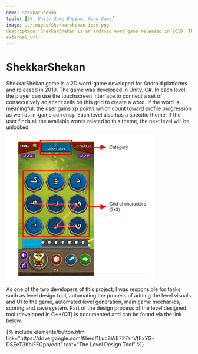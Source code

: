 ```yaml
---
name: ShekkarShekan
tools: [C#, Unity Game Engine, Word Game]
image: ../images/Shekkarshekan-icon.png
description: ShekkarShekan is an android word game released in 2019. The game Achieved 5000+ downloads on the Cafe Bazaar download platform (the primary download platform in Iran).
external_url:
---
```


# ShekkarShekan

ShekkarShekan game is a 2D word-game developed for Android platforms and released in 2019. The game was developed in Unity, C#. In each level, the player can use the touchscreen interface to connect a set of consecutively adjacent cells on this grid to create a word. If the word is meaningful, the user gains xp points which count toward profile progression as well as in-game currency. Each level also has a specific theme. If the user finds all the available words related to this theme, the next level will be unlocked.

<img src="../images/Shekkarshekan.png" alt="preview" width="400"/>

As one of the two developers of this project, I was responsible for tasks such as level design tool, automating the process of adding the level visuals and UI to the game, automated level generation, main game mechanics, scoring and save system. Part of the design process of the level designed tool (developed in C++/QT) is documented and can be found via the link below.

<p class="text-center">
{% include elements/button.html link="https://drive.google.com/file/d/1Luc8WE727anVfFxYG-DSEeT3KoiFFGpb/edit" text="The Level Design Tool" %}
</p>
